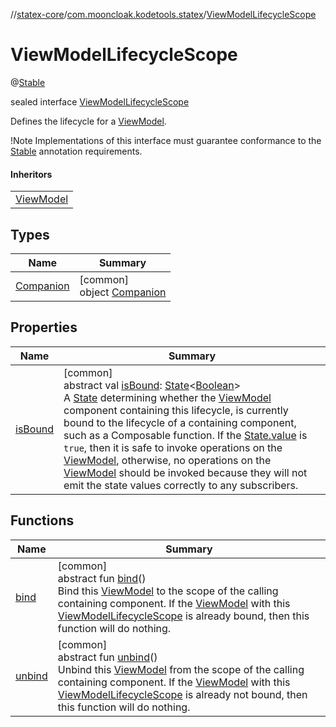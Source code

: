 //[statex-core](../../../index.md)/[com.mooncloak.kodetools.statex](../index.md)/[ViewModelLifecycleScope](index.md)

# ViewModelLifecycleScope

@[Stable](https://developer.android.com/reference/kotlin/androidx/compose/runtime/Stable.html)

sealed interface [ViewModelLifecycleScope](index.md)

Defines the lifecycle for a [ViewModel](../-view-model/index.md).

!Note Implementations of this interface must guarantee conformance to the [Stable](https://developer.android.com/reference/kotlin/androidx/compose/runtime/Stable.html) annotation requirements.

#### Inheritors

| |
|---|
| [ViewModel](../-view-model/index.md) |

## Types

| Name | Summary |
|---|---|
| [Companion](-companion/index.md) | [common]<br>object [Companion](-companion/index.md) |

## Properties

| Name | Summary |
|---|---|
| [isBound](is-bound.md) | [common]<br>abstract val [isBound](is-bound.md): [State](https://developer.android.com/reference/kotlin/androidx/compose/runtime/State.html)&lt;[Boolean](https://kotlinlang.org/api/latest/jvm/stdlib/kotlin/-boolean/index.html)&gt;<br>A [State](https://developer.android.com/reference/kotlin/androidx/compose/runtime/State.html) determining whether the [ViewModel](../-view-model/index.md) component containing this lifecycle, is currently bound to the lifecycle of a containing component, such as a Composable function. If the [State.value](https://developer.android.com/reference/kotlin/androidx/compose/runtime/State.html#value--) is `true`, then it is safe to invoke operations on the [ViewModel](../-view-model/index.md), otherwise, no operations on the [ViewModel](../-view-model/index.md) should be invoked because they will not emit the state values correctly to any subscribers. |

## Functions

| Name | Summary |
|---|---|
| [bind](bind.md) | [common]<br>abstract fun [bind](bind.md)()<br>Bind this [ViewModel](../-view-model/index.md) to the scope of the calling containing component. If the [ViewModel](../-view-model/index.md) with this [ViewModelLifecycleScope](index.md) is already bound, then this function will do nothing. |
| [unbind](unbind.md) | [common]<br>abstract fun [unbind](unbind.md)()<br>Unbind this [ViewModel](../-view-model/index.md) from the scope of the calling containing component. If the [ViewModel](../-view-model/index.md) with this [ViewModelLifecycleScope](index.md) is already not bound, then this function will do nothing. |
